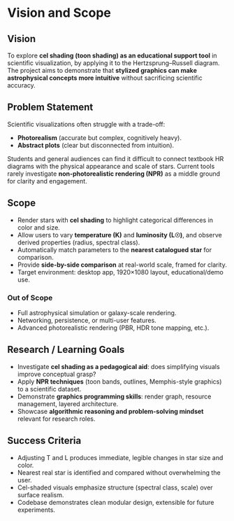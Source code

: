 ﻿# Vision and Scope

## Vision
To explore **cel shading (toon shading) as an educational support tool** in scientific visualization, by applying it to the Hertzsprung–Russell diagram. The project aims to demonstrate that **stylized graphics can make astrophysical concepts more intuitive** without sacrificing scientific accuracy.

## Problem Statement
Scientific visualizations often struggle with a trade-off:
- **Photorealism** (accurate but complex, cognitively heavy).
- **Abstract plots** (clear but disconnected from intuition).

Students and general audiences can find it difficult to connect textbook HR diagrams with the physical appearance and scale of stars. Current tools rarely investigate **non-photorealistic rendering (NPR)** as a middle ground for clarity and engagement.

## Scope
- Render stars with **cel shading** to highlight categorical differences in color and size.  
- Allow users to vary **temperature (K)** and **luminosity (L☉)**, and observe derived properties (radius, spectral class).  
- Automatically match parameters to the **nearest catalogued star** for comparison.  
- Provide **side-by-side comparison** at real-world scale, framed for clarity.  
- Target environment: desktop app, 1920×1080 layout, educational/demo use.

### Out of Scope
- Full astrophysical simulation or galaxy-scale rendering.  
- Networking, persistence, or multi-user features.  
- Advanced photorealistic rendering (PBR, HDR tone mapping, etc.).

## Research / Learning Goals
- Investigate **cel shading as a pedagogical aid**: does simplifying visuals improve conceptual grasp?  
- Apply **NPR techniques** (toon bands, outlines, Memphis-style graphics) to a scientific dataset.  
- Demonstrate **graphics programming skills**: render graph, resource management, layered architecture.  
- Showcase **algorithmic reasoning and problem-solving mindset** relevant for research roles.

## Success Criteria
- Adjusting T and L produces immediate, legible changes in star size and color.  
- Nearest real star is identified and compared without overwhelming the user.  
- Cel-shaded visuals emphasize structure (spectral class, scale) over surface realism.  
- Codebase demonstrates clean modular design, extensible for future experiments.  
